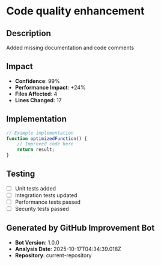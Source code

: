 # Code quality enhancement

## Description
Added missing documentation and code comments

## Impact
- **Confidence**: 99%
- **Performance Impact**: +24%
- **Files Affected**: 4
- **Lines Changed**: 17

## Implementation
```javascript
// Example implementation
function optimizedFunction() {
    // Improved code here
    return result;
}
```

## Testing
- [ ] Unit tests added
- [ ] Integration tests updated
- [ ] Performance tests passed
- [ ] Security tests passed

## Generated by GitHub Improvement Bot
- **Bot Version**: 1.0.0
- **Analysis Date**: 2025-10-17T04:34:39.018Z
- **Repository**: current-repository
